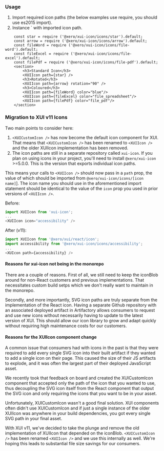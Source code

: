 ### Usage

1. Import required icon paths (the below examples use require, you should use es2015 import).
2. Instance `<XUIIcon /> with imported icon path.

```
	const star = require ('@xero/xui-icon/icons/star').default;
	const arrow = require ('@xero/xui-icon/icons/arrow').default;
	const fileWord = require ('@xero/xui-icon/icons/file-word').default;
	const fileExcel = require ('@xero/xui-icon/icons/file-excel').default;
	const filePdf = require ('@xero/xui-icon/icons/file-pdf').default;
	<section>
		<h3>Standard Icon</h3>
		<XUIIcon path={star} />
		<h3>Rotated</h3>
		<XUIIcon path={arrow} rotation="90" />
		<h3>Coloured</h3>
		<XUIIcon path={fileWord} color="blue"/>
		<XUIIcon path={fileExcel} color="file_spreadsheet"/>
		<XUIIcon path={filePdf} color="file_pdf"/>
	</section>
```

### Migration to XUI v11 Icons

Two main points to consider here:
1. `<XUICustomIcon />` has now become the default icon component for XUI.  That means that `<XUICustomIcon />` has been renamed to `<XUIIcon />` and the older XUIIcon implementation has been removed.
2. The icon paths are still in a separate repository called `xui-icon`.  If you plan on using icons in your project, you'll need to install `@xero/xui-icon` >=5.0.0.  This is the version that exports individual icon paths.

This means your calls to `<XUIIcon />` should now pass in a `path` prop, the value of which should be imported from `@xero/xui-icon/icons/[icon name]`].  The icon name you should use in the aforementioned import statement should be identical to the value of the `icon` prop you used in prior versions of `<XUIIcon />`.

Before:
```js
import XUIIcon from 'xui-icon';
...
<XUIIcon icon="accessibility" />
```
After (v11):
```js
import XUIIcon from '@xero/xui/react/icon';
import accessibility from '@xero/xui-icon/icons/accessibility';
...
<XUIcon path={accessibility} />
```

#### Reasons for xui-icon not being in the monorepo

There are a couple of reasons.  First of all, we still need to keep the iconBlob around for non-React customers and previous implementations.  That necessitates custom build setps which we don't really want to maintain in the monorepo.

Secondly, and more importantly, SVG icon paths are truly separate from the implementation of the React icon.  Having a separate Github repository with an associated deployed artifact in Artifactory allows consumers to request and use new icons without necessarily having to update to the latest version of XUI.  This should allow our icon library to grow and adapt quickly without requiring high maintenance costs for our customers.

#### Reasons for the XUIIcon component change

A common issue that consumers had with icons in the past is that they were required to add every single SVG icon into their built artifact if they wanted to add a single icon on their page.  This caused the size of their JS artifacts to explode, and it was often the largest part of their deployed JavaScript asset.

We recently took that feedback on board and created the XUICustomIcon component that accepted only the path of the icon that you wanted to use, thus decoupling the SVG icon itself from the React component that output the SVG icon and only requiring the icons that you want to be in your asset.

Unfortunately, XUICustomIcon wasn't a good final solution.  XUI components often didn't use XUICustomIcon and if just a single instance of the older XUIIcon was anywhere in your build dependencies, you got every single SVG path in your final asset.

With XUI v11, we've decided to take the plunge and remove the old implementation of XUIIcon that depended on the iconBlob.  `<XUICustomIcon />` has been renamed `<XUIIcon />` and we use this internally as well.  We're hoping this leads to substantial file size savings for our consumers.
